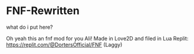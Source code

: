 # FNF-Rewritten
what do i put here?


Oh yeah this an fnf mod for you Ali!
Made in Love2D and filed in Lua
Replit: https://replit.com/@DortersOfficial/FNF (Laggy)
